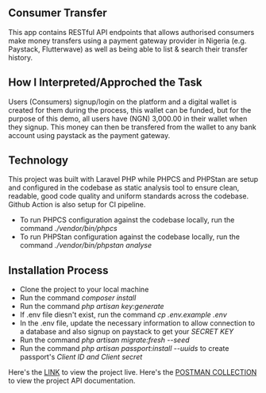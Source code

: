 ## Consumer Transfer

This app contains RESTful API endpoints that allows authorised consumers make money transfers 
using a payment gateway provider in Nigeria (e.g. Paystack, Flutterwave) as well as 
being able to list & search their transfer history.

## How I Interpreted/Approched the Task
Users (Consumers) signup/login on the platform and a digital wallet is created for them during the process, this wallet can be funded, but for the purpose of this demo, all users have (NGN) 3,000.00 in their wallet when they signup. This money can then be transfered from the wallet to any bank account using paystack as the payment gateway. 

## Technology
This project was built with Laravel PHP while PHPCS and PHPStan are setup and configured in the codebase as static analysis tool to ensure clean, readable, good code quality and uniform standards across the codebase. Github Action is also setup for CI pipeline.

- To run PHPCS configuration against the codebase locally, run the command *./vendor/bin/phpcs*
- To run PHPStan configuration against the codebase locally, run the command *./vendor/bin/phpstan analyse*


## Installation Process
- Clone the project to your local machine
- Run the command *composer install*
- Run the command *php artisan key:generate*
- If .env file diesn't exist, run the command *cp .env.example .env*
- In the .env file, update the necessary information to allow connection to a database and also signup on paystack to get your *SECRET KEY*
- Run the command *php artisan migrate:fresh --seed* 
- Run the command *php artisan passport:install --uuids* to create passport's *Client ID and Client secret*


Here's the [LINK](http://143.244.156.216/) to view the project live.
Here's the [POSTMAN COLLECTION](https://documenter.getpostman.com/view/13007176/Tzm6jvKC) to view the project API documentation.

